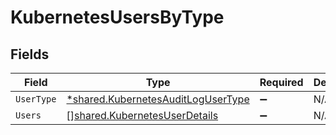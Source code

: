 # KubernetesUsersByType


## Fields

| Field                                                                                          | Type                                                                                           | Required                                                                                       | Description                                                                                    |
| ---------------------------------------------------------------------------------------------- | ---------------------------------------------------------------------------------------------- | ---------------------------------------------------------------------------------------------- | ---------------------------------------------------------------------------------------------- |
| `UserType`                                                                                     | [*shared.KubernetesAuditLogUserType](../../../pkg/models/shared/kubernetesauditlogusertype.md) | :heavy_minus_sign:                                                                             | N/A                                                                                            |
| `Users`                                                                                        | [][shared.KubernetesUserDetails](../../../pkg/models/shared/kubernetesuserdetails.md)          | :heavy_minus_sign:                                                                             | N/A                                                                                            |